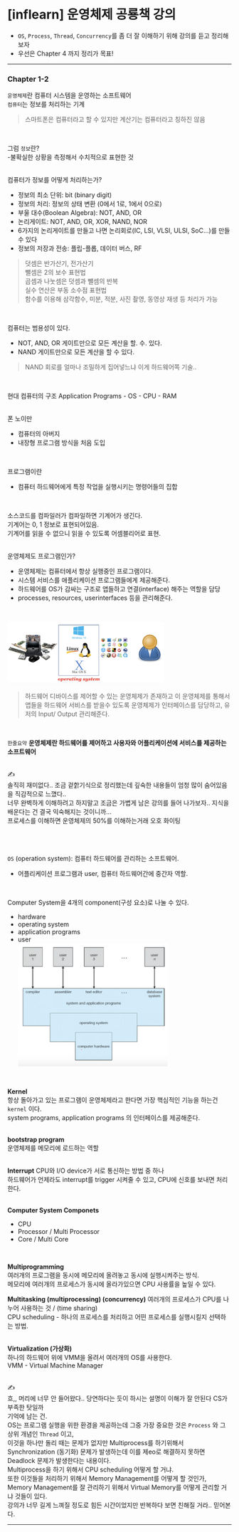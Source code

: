 # [inflearn] 운영체제 공룡책 강의
- `OS`, `Process`, `Thread`, `Concurrency`를 좀 더 잘 이해하기 위해 강의를 듣고 정리해보자
- 우선은 Chapter 4 까지 정리가 목표!   
---
### Chapter 1-2
`운영체제`란 컴퓨터 시스템을 운영하는 소프트웨어   
`컴퓨터`는 정보를 처리하는 기계    
> 스마트폰은 컴퓨터라고 할 수 있지만 계산기는 컴퓨터라고 칭하진 않음      
<br>

그럼 `정보`란?   
 -불확실한 상황을 측정해서 수치적으로 표현한 것   
<br>

컴퓨터가 정보를 어떻게 처리하는가?   
- 정보의 최소 단위: bit (binary digit)
- 정보의 처리: 정보의 상태 변환 (0에서 1로, 1에서 0으로)
- 부울 대수(Boolean Algebra): NOT, AND, OR
- 논리게이트: NOT, AND, OR, XOR, NAND, NOR
- 6가지의 논리게이트를 만들고 나면 논리회로(IC, LSI, VLSI, ULSI, SoC...)를 만들 수 있다   
- 정보의 저장과 전송: 플립-플롭, 데이터 버스, RF   
> 덧셈은 반가산기, 전가산기    
> 뺄셈은 2의 보수 표현법   
> 곱셈과 나눗셈은 덧셈과 뺄셈의 반복   
> 실수 연산은 부동 소수점 표현법   
> 함수를 이용해 삼각함수, 미분, 적분, 사진 촬영, 동영상 재생 등 처리가 가능   
<br>   

컴퓨터는 범용성이 있다. 
- NOT, AND, OR 게이트만으로 모든 계산을 할. 수. 있다.
- NAND 게이트만으로 모든 계산을 할 수 있다.   
> NAND 회로를 얼마나 조밀하게 집어넣느냐 이게 하드웨어쪽 기술..   
<br>   

현대 컴퓨터의 구조 Application Programs - OS - CPU - RAM    
<br>  

폰 노이만   
- 컴퓨터의 아버지
- 내장형 프로그램 방식을 처음 도입
<br>

프로그램이란   
- 컴퓨터 하드웨어에게 특정 작업을 실행시키는 명령어들의 집합
<br>

소스코드를 컴파일러가 컴파일하면 기계어가 생긴다.   
기계어는 0, 1 정보로 표현되어있음.  
기계어를 읽을 수 없으니 읽을 수 있도록 어셈블리어로 표현.   
<br>

운영체제도 프로그램인가?   
- 운영체제는 컴퓨터에서 항상 실행중인 프로그램이다.   
- 시스템 서비스를 애플리케이션 프로그램들에게 제공해준다.
- 하드웨어를 OS가 감싸는 구조로 앱들하고 연결(interface) 해주는 역할을 담당
- processes, resources, userinterfaces 등을 관리해준다.   
<br>

<img src="https://github.com/zziro95/zzipository/blob/main/images/OS.png" width="70%" height="70%" title="OS" alt="OSImg"></img>    
> 하드웨어 디바이스를 제어할 수 있는 운영체제가 존재하고 이 운영체제를 통해서 앱들을 하드웨어 서비스를 받을수 있도록 운영체제가 인터페이스를 담당하고, 유저의 Input/ Output 관리해준다.   
<br>

`한줄요약`  **운영체제란 하드웨어를 제어하고 사용자와 어플리케이션에 서비스를 제공하는 소프트웨어**  
<br>

✍️   
솔직히 재미없다.. 조금 겉핡기식으로 정리했는데 깊숙한 내용들이 엄청 많이 숨어있음을 직감적으로 느꼈다..   
너무 완벽하게 이해하려고 하지말고 조금은 가볍게 남은 강의를 들어 나가보자..
지식을 배운다는 건 결국 익숙해지는 것이니까...   
프로세스를 이해하면 운영체제의 50%를 이해하는거래 오호 화이팅   
<br>
<br>
<br>

`OS` (operation system): 컴퓨터 하드웨어를 관리하는 소프트웨어.  
- 어플리케이션 프로그램과 user, 컴퓨터 하드웨어간에 중간자 역할.  
<br>

Computer System을  4개의 component(구성 요소)로 나눌 수 있다.   
- hardware
- operating system
- application programs
- user   
<img src="https://github.com/zziro95/zzipository/blob/main/images/componetsOfaComputerSystem.png" width="70%" height="70%" title="componetsOfaComputerSystem" alt="componetsOfaComputerSystemImg"></img>       
<br>

**Kernel**   
항상 돌아가고 있는 프로그램이 운영체제라고 한다면 가장 핵심적인 기능을 하는건 `kernel` 이다.   
system programs, application programs 의 인터페이스를 제공해준다.   
<br>

**bootstrap program**   
운영체제를 메모리에 로드하는 역할   
<br>

**Interrupt**
CPU와 I/O device가 서로 통신하는 방법 중 하나   
하드웨어가 언제라도 interrupt를 trigger 시켜줄 수 있고, CPU에 신호를 보내면 처리 한다.   
<br>

**Computer System Componets**   
- CPU 
- Processor / Multi Processor
- Core / Multi Core
<br>

**Multiprogramming**   
여러개의 프로그램을 동시에 메모리에 올려놓고 동시에 실행시켜주는 방식.   
메모리에 여러개의 프로세스가 동시에 올라가있으면 CPU 사용률을 높일 수 있다.
<br>

**Multitasking (multiprocessing) (concurrency)**
여러개의 프로세스가 CPU를 나누어 사용하는 것 / (time sharing)   
CPU scheduling - 하나의 프로세스를 처리하고 어떤 프로세스를 실행시킬지 선택하는 방법.   
<br>

**Virtualization (가상화)**   
하나의 하드웨어 위에 VMM을 올려서 여러개의 OS를 사용한다.    
VMM - Virtual Machine Manager   
<br>

✍️   
흐,, 머리에 너무 안 들어왔다.. 당연하다는 듯이 하시는 설명이 이해가 잘 안된다 CS가 부족한 탓일까   
기억에 남는 건.   
OS는 프로그램 실행을 위한 환경을 제공하는데 그중 가장 중요한 것은 `Process` 와 그 상위 개념인 `Thread` 이고,   
이것을 하나만 돌리 때는 문제가 없지만 Multiprocess를 하기위해서 Synchronization (동기화) 문제가  발생하는데 이를 제eo로 해결하지 못하면 Deadlock 문제가 발생한다는 내용이다.   
Multiprocess을 하기 위해서 CPU scheduling 어떻게 할 거냐.   
또한 이것들을 처리하기 위해서 Memory Management를 어떻게 할 것인가, Memory Management를 잘 관리하기 위해서 Virtual Memory를 어떻게 관리할 거냐 것들이 있다.     
강의가 너무 길게 느껴질 정도로 힘든 시간이었지만 반복하다 보면 친해질 거라.. 믿어본다.   

---


